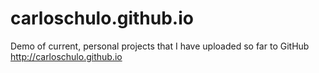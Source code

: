 # carloschulo.github.io

Demo of current, personal projects that I have uploaded so far to GitHub http://carloschulo.github.io
